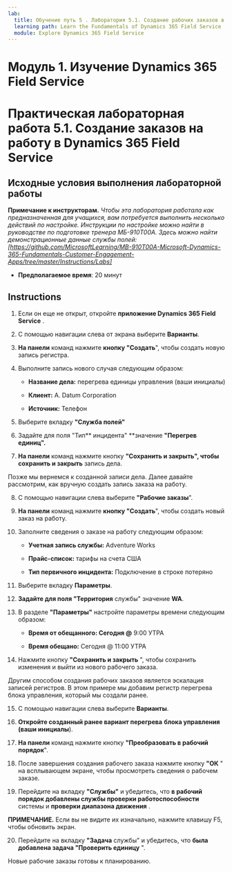 ```yaml
---
lab:
  title: Обучение путь 5 . Лаборатория 5.1. Создание рабочих заказов в службе полей Dynamics 365
  learning path: Learn the Fundamentals of Dynamics 365 Field Service
  module: Explore Dynamics 365 Field Service
---
```


Модуль 1. Изучение Dynamics 365 Field Service
========================

# Практическая лабораторная работа 5.1. Создание заказов на работу в Dynamics 365 Field Service

## Исходные условия выполнения лабораторной работы

**Примечание к инструкторам.** *Чтобы эта лаборатория работала как предназначенная для учащихся, вам потребуется выполнить несколько действий по настройке.  Инструкции по настройке можно найти в руководстве по подготовке тренера МБ-910T00A. Здесь можно найти демонстрационные данные службы полей: [https://github.com/MicrosoftLearning/MB-910T00A-Microsoft-Dynamics-365-Fundamentals-Customer-Engagement-Apps/tree/master/Instructions/Labs]*

  - **Предполагаемое время**: 20 минут

## Instructions

1. Если он еще не открыт, откройте **приложение Dynamics 365 Field Service** .

2. С помощью навигации слева от экрана выберите **Варианты**.

3. **На панели** команд нажмите **кнопку "Создать**", чтобы создать новую запись регистра.

4. Выполните запись нового случая следующим образом:

    - **Название дела:** перегрева единицы управления (ваши инициалы)

    - **Клиент:** A. Datum Corporation

    - **Источник:** Телефон

5. Выберите вкладку **"Служба полей"**

6. Задайте для поля "Тип** инцидента" **значение **"Перегрев единиц".**

7. **На панели** команд нажмите кнопку **"Сохранить и закрыть", чтобы сохранить и закрыть** запись дела.

Позже мы вернемся к созданной записи дела. Далее давайте рассмотрим, как вручную создать запись заказа на работу.

8. С помощью навигации слева выберите **"Рабочие заказы**".

9. **На панели** команд нажмите **кнопку "Создать**", чтобы создать новый заказ на работу.

10. Заполните сведения о заказе на работу следующим образом:

    - **Учетная запись службы:** Adventure Works

    - **Прайс-список:** тарифы на счета США

    - **Тип первичного инцидента:** Подключение в строке потеряно

11. Выберите вкладку **Параметры**.

12. **Задайте для поля "Территория** службы" значение **WA**.

13. В разделе **"Параметры"** настройте параметры времени следующим образом:

    - **Время от обещанного: Сегодня @** 9:00 УТРА

    - **Время обещано:** Сегодня @ 11:00 УТРА

14. Нажмите кнопку **"Сохранить и закрыть** ", чтобы сохранить изменения и выйти из нового рабочего заказа.

Другим способом создания рабочих заказов является эскалация записей регистров. В этом примере мы добавим регистр перегрева блока управления, который мы создали ранее.

15. С помощью навигации слева выберите **Варианты**.

16. **Откройте созданный ранее вариант перегрева** **блока управления (ваши инициалы**).

17. **На панели** команд нажмите кнопку **"Преобразовать в рабочий порядок**".

18. После завершения создания рабочего заказа нажмите кнопку **"ОК** " на всплывающем экране, чтобы просмотреть сведения о рабочем заказе.

19. Перейдите на вкладку **"Службы"** и убедитесь, что **в рабочий порядок добавлены службы проверки работоспособности** системы и **проверки диапазона движения** .

**ПРИМЕЧАНИЕ.** Если вы не видите их изначально, нажмите клавишу F5, чтобы обновить экран.

20. Перейдите на вкладку **"Задача** службы" и убедитесь, что **была добавлена задача "Проверить единицу** ".

Новые рабочие заказы готовы к планированию.

